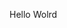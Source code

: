 Hello Wolrd






































































































































